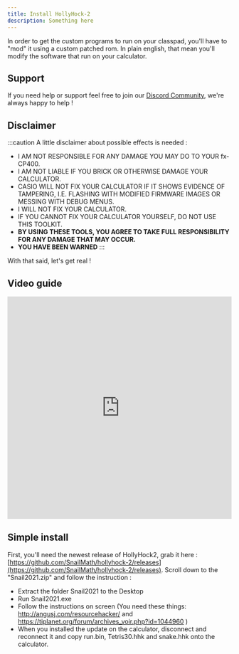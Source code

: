 ```yaml
---
title: Install HollyHock-2
description: Something here
---
```


In order to get the custom programs to run on your classpad, you'll have to "mod" it using a custom patched rom.
In plain english, that mean you'll modify the software that run on your calculator.

## Support

If you need help or support feel free to join our [Discord Community](https://discord.gg/knpcNJTzpd), we're always happy to help !

## Disclaimer

:::caution
A little disclaimer about possible effects is needed :
- I AM NOT RESPONSIBLE FOR ANY DAMAGE YOU MAY DO TO YOUR fx-CP400.  
- I AM NOT LIABLE IF YOU BRICK OR OTHERWISE DAMAGE YOUR CALCULATOR.  
- CASIO WILL NOT FIX YOUR CALCULATOR IF IT SHOWS EVIDENCE OF TAMPERING, I.E. FLASHING WITH MODIFIED FIRMWARE IMAGES OR MESSING WITH DEBUG MENUS.  
- I WILL NOT FIX YOUR CALCULATOR.  
- IF YOU CANNOT FIX YOUR CALCULATOR YOURSELF, DO NOT USE THIS TOOLKIT.  
- **BY USING THESE TOOLS, YOU AGREE TO TAKE FULL RESPONSIBILITY FOR ANY DAMAGE THAT MAY OCCUR.**  
- **YOU HAVE BEEN WARNED**
:::

With that said, let's get real !

## Video guide 

<iframe width="100%"  height="500px" src="https://www.youtube.com/embed/Llibqwt7Jsg" title="YouTube video player" frameborder="0" allow="accelerometer; autoplay; clipboard-write; encrypted-media; gyroscope; picture-in-picture" allowfullscreen=""></iframe>

## Simple install
First, you'll need the newest release of HollyHock2, grab it here : [https://github.com/SnailMath/hollyhock-2/releases](https://github.com/SnailMath/hollyhock-2/releases). Scroll down to the "Snail2021.zip" and follow the instruction :

- Extract the folder Snail2021 to the Desktop
- Run Snail2021.exe
- Follow the instructions on screen (You need these things: http://angusj.com/resourcehacker/ and https://tiplanet.org/forum/archives_voir.php?id=1044960 )
- When you installed the update on the calculator, disconnect and reconnect it and copy run.bin, Tetris30.hhk and snake.hhk onto the calculator.
